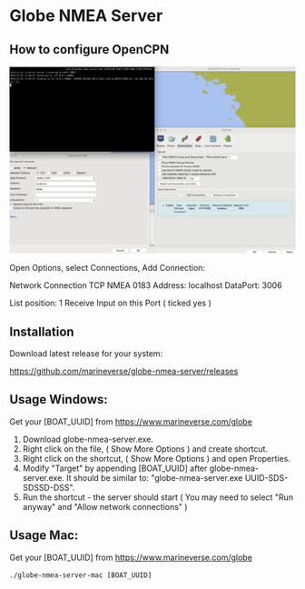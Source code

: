 # Globe NMEA Server

## How to configure OpenCPN

![OpenCPN](docs/nema_server.jpg)

Open Options, select Connections, Add Connection:

Network Connection
TCP
NMEA 0183
Address: localhost
DataPort: 3006

List position: 1
Receive Input on this Port ( ticked yes )

## Installation

Download latest release for your system:

https://github.com/marineverse/globe-nmea-server/releases 

## Usage Windows:

Get your [BOAT_UUID] from https://www.marineverse.com/globe

1. Download globe-nmea-server.exe.
2. Right click on the file, ( Show More Options ) and create shortcut. 
3. Right click on the shortcut,  ( Show More Options ) and open Properties.
4. Modify "Target" by appending [BOAT_UUID] after globe-nmea-server.exe. It should be similar to: "globe-nmea-server.exe UUID-SDS-SDSSD-DSS".
5. Run the shortcut - the server should start ( You may need to select "Run anyway" and "Allow network connections" )


## Usage Mac:

Get your [BOAT_UUID] from https://www.marineverse.com/globe

```
./globe-nmea-server-mac [BOAT_UUID]
```
